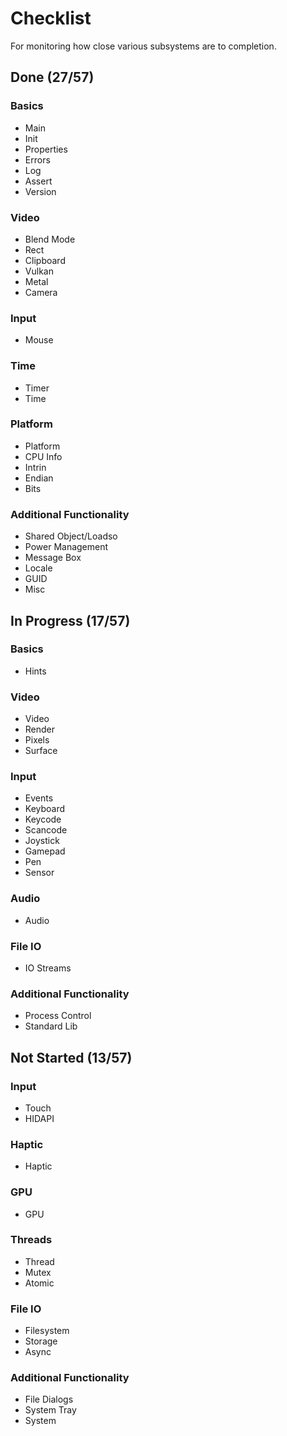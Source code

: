 # Checklist
For monitoring how close various subsystems are to completion.

## Done (27/57)

### Basics
* Main
* Init
* Properties
* Errors
* Log
* Assert
* Version

### Video
* Blend Mode
* Rect
* Clipboard
* Vulkan
* Metal
* Camera

### Input
* Mouse

### Time
* Timer
* Time

### Platform
* Platform
* CPU Info
* Intrin
* Endian
* Bits

### Additional Functionality
* Shared Object/Loadso
* Power Management
* Message Box
* Locale
* GUID
* Misc

## In Progress (17/57)

### Basics
* Hints

### Video
* Video
* Render
* Pixels
* Surface

### Input
* Events
* Keyboard
* Keycode
* Scancode
* Joystick
* Gamepad
* Pen
* Sensor

### Audio
* Audio

### File IO
* IO Streams

### Additional Functionality
* Process Control
* Standard Lib

## Not Started (13/57)

### Input
* Touch
* HIDAPI

### Haptic
* Haptic

### GPU
* GPU

### Threads
* Thread
* Mutex
* Atomic

### File IO
* Filesystem
* Storage
* Async

### Additional Functionality
* File Dialogs
* System Tray
* System
